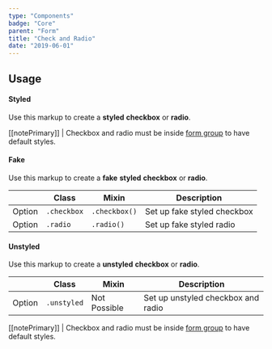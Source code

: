 ```yaml
---
type: "Components"
badge: "Core"
parent: "Form"
title: "Check and Radio"
date: "2019-06-01"
---
```


## Usage

#### Styled

Use this markup to create a **styled** **checkbox** or **radio**.

<script type="text/plain" class="language-markup">
  <form class="form-default">
    <div class="form-group">
      <input type="checkbox" id="checkbox-styled">
      <label class="form-label" for="checkbox-styled">
        <!-- content -->
      </label>
    </div>

    <div class="form-group">
      <input type="radio" id="radio-styled" name="radio-styled">
      <label class="form-label" for="radio-styled">
        <!-- content -->
      </label>
    </div>
  </form>
</script>

[[notePrimary]]
| Checkbox and radio must be inside [form group](/components/form/group) to have default styles.

<demo>
  <demovanilla src="vanilla/components/form/check-radio-styled-block">
  </demovanilla>
  <demovanilla src="vanilla/components/form/check-radio-styled-inline">
  </demovanilla>
  <demovanilla src="vanilla/components/form/check-radio-styled-disabled">
  </demovanilla>
</demo>

#### Fake

Use this markup to create a **fake** **styled** **checkbox** or **radio**.

<script type="text/plain" class="language-markup">
  <div class="form-group">
    <div class="checkbox">
      <!-- content -->
    </div>
  </div>

  <div class="form-group">
    <div class="radio">
      <!-- content -->
    </div>
  </div>
</script>

<div class="table-scroll">

|                         | Class                                     | Mixin                       | Description                   |
| ----------------------- | ----------------------------------------- | ----------------------------- | ----------------------------- |
| Option                  | `.checkbox`                 | `.checkbox()`        | Set up fake styled checkbox            |
| Option                  | `.radio`                 | `.radio()`        | Set up fake styled radio            |

</div>

<demo>
  <demovanilla src="vanilla/components/form/check-radio-fake-block">
  </demovanilla>
  <demovanilla src="vanilla/components/form/check-radio-fake-inline">
  </demovanilla>
  <demovanilla src="vanilla/components/form/check-radio-fake-disabled">
  </demovanilla>
</demo>

#### Unstyled

Use this markup to create a **unstyled** **checkbox** or **radio**.

<script type="text/plain" class="language-markup">
  <form class="form-default">
    <div class="form-group">
      <input type="checkbox" id="checkbox-unstyled" class="unstyled">
      <label class="form-label" for="checkbox-unstyled">
        <!-- content -->
      </label>
    </div>

    <div class="form-group">
      <input type="radio" id="radio-unstyled" name="radio-unstyled" class="unstyled">
      <label class="form-label" for="radio-unstyled">
        <!-- content -->
      </label>
    </div>
  </form>
</script>

<div class="table-scroll">

|                         | Class                                     | Mixin                       | Description                   |
| ----------------------- | ----------------------------------------- | ----------------------------- | ----------------------------- |
| Option                  | `.unstyled`                 | Not Possible        | Set up unstyled checkbox and radio            |

</div>

[[notePrimary]]
| Checkbox and radio must be inside [form group](/components/form/group) to have default styles.

<demo>
  <demovanilla src="vanilla/components/form/check-radio-unstyled-block">
  </demovanilla>
  <demovanilla src="vanilla/components/form/check-radio-unstyled-inline">
  </demovanilla>
  <demovanilla src="vanilla/components/form/check-radio-unstyled-disabled">
  </demovanilla>
</demo>
